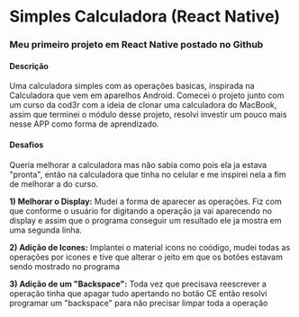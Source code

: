 # Simples Calculadora (React Native)
### Meu primeiro projeto em React Native postado no Github

#### Descrição
Uma calculadora simples com as operações basicas, inspirada na Calculadora que vem em aparelhos Android.
Comecei o projeto junto com um curso da cod3r com a ideia de clonar uma calculadora do MacBook, assim que terminei o módulo desse projeto, resolvi investir um pouco mais nesse APP como forma de aprendizado.

#### Desafios
Queria melhorar a calculadora mas não sabia como pois ela ja estava "pronta", então na calculadora que tinha no celular e me inspirei nela a fim de melhorar a do curso.

**1) Melhorar o Display:** Mudei a forma de aparecer as operações. Fiz com que conforme o usuário for digitando a operação ja vai aparecendo no display e assim que o programa conseguir um resultado ele ja mostra em uma segunda linha.

**2) Adição de Icones:** Implantei o material icons no coódigo, mudei todas as operações por icones e tive que alterar o jeito em que os botões estavam sendo mostrado no programa

**3) Adição de um "Backspace":** Toda vez que precisava reescrever a operação tinha que apagar tudo apertando no botão CE então resolvi programar um "backspace" para não precisar limpar toda a operação
